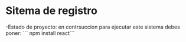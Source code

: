 <H1>Sitema de registro </h1>
-Estado de proyecto: en contrsuccion
para ejecutar este sistema debes poner:
``` npm install react```

